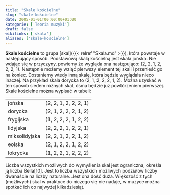 ```yaml
---
title: "Skale kościelne"
slug: "skale-kościelne"
date: 2005-01-01T00:00:00+01:00
kategorie: ['Teoria muzyki']
draft: false
wikilinks: ['skala']
aliases: ['skale-koscielne']
---
```

**Skale kościelne** to grupa [skal]({{< relref "Skala.md" >}}), która powstaje w
następujący sposób. Podstawową skalą kościelną jest skala jońska. Nie
wdając się w przyczyny, powiemy że wygląda ona następująco: (2, 2, 1, 2,
2, 2, 1). Następnie możemy wziąć pierwszy element tej skali i przenieść
go na koniec. Dostaniemy wtedy inną skalę, która będzie wyglądała nieco
inaczej. Na przykład skala dorycka to (2, 1, 2, 2, 2, 1, 2). Można
uzyskać w ten sposób siedem różnych skal, ósma będzie już powtórzeniem
pierwszej. Skale kościelne można wypisać w tabeli:

|               |                       |
| ------------- | --------------------- |
| jońska        | (2, 2, 1, 2, 2, 2, 1) |
| dorycka       | (2, 1, 2, 2, 2, 1, 2) |
| frygijska     | (1, 2, 2, 2, 1, 2, 2) |
| lidyjska      | (2, 2, 2, 1, 2, 2, 1) |
| miksolidyjska | (2, 2, 1, 2, 2, 1, 2) |
| eolska        | (2, 1, 2, 2, 1, 2, 2) |
| lokrycka      | (1, 2, 2, 1, 2, 2, 2) |

Liczba wszystkich możliwych do wymyślenia skal jest ograniczna, określa
ją liczba Bella\[10\]. Jest to liczba wszystkich możliwych podziałów
liczby dwanaście na liczby naturalne. Jest ona dość duża. Większość z
tych (możliwych) skal w praktyce do niczego się nie nadaje, w muzyce
można spotkać ich co najwyżej kilkadziesiąt.

